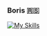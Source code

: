 <h3>Boris 🇷🇸</h3>

[![My Skills](https://skills.thijs.gg/icons?i=c,css,html,git,js,ts,mongodb,mysql,nodejs,vue,react,vite,express)](https://skills.thijs.gg)
